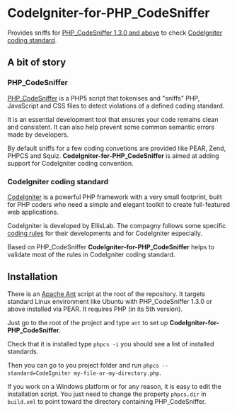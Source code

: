 # CodeIgniter-for-PHP_CodeSniffer

Provides sniffs for [PHP_CodeSniffer 1.3.0 and above](http://www.squizlabs.com/php-codesniffer) to check [CodeIgniter coding standard](http://codeigniter.com/user_guide/general/styleguide.html).

## A bit of story

### PHP_CodeSniffer

[PHP_CodeSniffer](http://www.squizlabs.com/php-codesniffer) is a PHP5 script that tokenises and "sniffs" PHP, JavaScript and CSS files to detect violations of a defined coding standard.

It is an essential development tool that ensures your code remains clean and consistent. It can also help prevent some common semantic errors made by developers.

By default sniffs for a few coding convetions are provided like PEAR, Zend, PHPCS and Squiz. **CodeIgniter-for-PHP_CodeSniffer** is aimed at adding support for CodeIgniter coding convention.

### CodeIgniter coding standard

[CodeIgniter](http://codeigniter.com/) is a powerful PHP framework with a very small footprint, built for PHP coders who need a simple and elegant toolkit to create full-featured web applications.

CodeIgniter is developed by EllisLab. The compagny follows some specific [coding rules](http://codeigniter.com/user_guide/general/styleguide.html) for their developments and for CodeIgniter especially.

Based on PHP_CodeSniffer **CodeIgniter-for-PHP_CodeSniffer** helps to validate most of the rules in CodeIgniter coding standard.

## Installation

There is an [Apache Ant](http://ant.apache.org/) script at the root of the repository. It targets standard Linux environment like Ubuntu with PHP_CodeSniffer 1.3.0 or above installed via PEAR. It requires PHP (in its 5th version).

Just go to the root of the project and type `ant` to set up **CodeIgniter-for-PHP_CodeSniffer**. 

Check that it is installed type `phpcs -i` you should see a list of installed standards.

Then you can go to you project folder and run `phpcs --standard=CodeIgniter my-file-or-my-directory.php`.

If you work on a Windows platform or for any reason, it is easy to edit the installation script. You just need to change the property `phpcs.dir` in `build.xml` to point toward the directory containing PHP_CodeSniffer.
